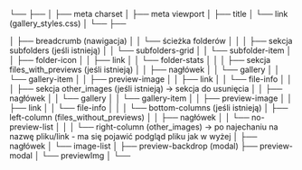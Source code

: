 <!DOCTYPE html>
└── <html>
    ├── <head>
    │   ├── meta charset
    │   ├── meta viewport
    │   ├── title
    │   └── link (gallery_styles.css)
    │
    └── <body>
        ├── <div class="container">
        │   ├── breadcrumb (nawigacja)
        │   │   └── ścieżka folderów
        │   │
        │   ├── sekcja subfolders (jeśli istnieją)
        │   │   └── subfolders-grid
        │   │       └── subfolder-item
        │   │           ├── folder-icon
        │   │           ├── link
        │   │           └── folder-stats
        │   │
        │   ├── sekcja files_with_previews (jeśli istnieją)
        │   │   ├── nagłówek
        │   │   └── gallery
        │   │       └── gallery-item
        │   │           ├── preview-image
        │   │           ├── link
        │   │           └── file-info
        │   │
        │   ├── sekcja other_images (jeśli istnieją) -> sekcja do usunięcia
        │   │   ├── nagłówek
        │   │   └── gallery
        │   │       └── gallery-item
        │   │           ├── preview-image
        │   │           ├── link
        │   │           └── file-info
        │   │
        │   └── bottom-columns (jeśli istnieją)
        │       ├── left-column (files_without_previews)
        │       │   ├── nagłówek
        │       │   └── no-preview-list
        │       │
        │       └── right-column (other_images) -> po najechaniu na nazwę pliku/link - ma się pojawić podgląd pliku jak w wyżej
        │           ├── nagłówek
        │           └── image-list
        │
        ├── preview-backdrop (modal)
        ├── preview-modal
        │   └── previewImg
        │
        └── <script>
            └── obsługa podglądu obrazów
                ├── showPreview()
                ├── hidePreview()
                └── event listeners
